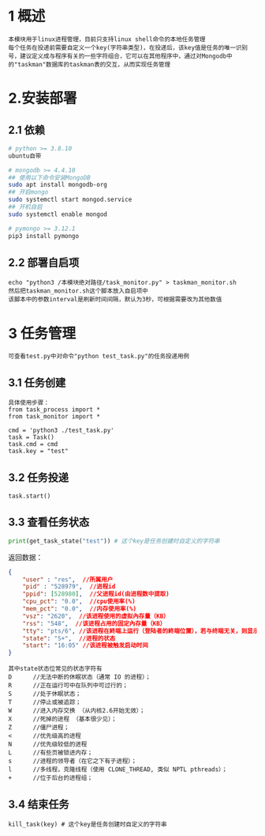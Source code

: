 # 1 概述
    本模块用于linux进程管理，目前只支持linux shell命令的本地任务管理
    每个任务在投递前需要自定义一个key(字符串类型)，在投递后，该key值是任务的唯一识别号，建议定义成与程序有关的一些字符组合，它可以在其他程序中，通过对Mongodb中的"taskman"数据库的taskman表的交互，从而实现任务管理

# 2.安装部署
## 2.1 依赖
```bash
# python >= 3.8.10
ubuntu自带

# mongodb >= 4.4.10
## 使用以下命令安装MongoDB
sudo apt install mongodb-org
## 开启mongo
sudo systemctl start mongod.service
## 开机自启
sudo systemctl enable mongod

# pymongo >= 3.12.1
pip3 install pymongo
```

## 2.2 部署自启项
    echo "python3 /本模块绝对路径/task_monitor.py" > taskman_monitor.sh
    然后把taskman_monitor.sh这个脚本放入自启项中
    该脚本中的参数interval是刷新时间间隔，默认为3秒，可根据需要改为其他数值

# 3 任务管理
    可查看test.py中对命令"python test_task.py"的任务投递用例

## 3.1 任务创建
    具体使用步骤：
    from task_process import *
    from task_monitor import *

    cmd = 'python3 ./test_task.py'
    task = Task()
    task.cmd = cmd
    task.key = "test"

## 3.2 任务投递
    task.start()

## 3.3 查看任务状态
```python
print(get_task_state("test")) # 这个key是任务创建时自定义的字符串
```
返回数据：
```json
{
    "user" : "res",  //所属用户
    "pid" : "528979",  //进程id
    "ppid": [528980],  //父进程id(由进程数中提取)
    "cpu_pct": "0.0",  //cpu使用率(%)
    "mem_pct": "0.0",  //内存使用率(%)
    "vsz": "2620",  //该进程使用的虚拟內存量（KB）
    "rss": "548",  //该进程占用的固定內存量（KB）
    "tty": "pts/6", //该进程在終端上运行（登陆者的終端位置），若与终端无关，则显示（？）。若为pts/0等，则表示由网络连接主机进程
    "state": "S+",  //进程的状态 
    "start": "16:05" //该进程被触发启动时间
}
```
    其中state状态位常见的状态字符有
    D      //无法中断的休眠状态（通常 IO 的进程）； 
    R      //正在运行可中在队列中可过行的； 
    S      //处于休眠状态； 
    T      //停止或被追踪； 
    W      //进入内存交换 （从内核2.6开始无效）； 
    X      //死掉的进程 （基本很少见）； 
    Z      //僵尸进程； 
    <      //优先级高的进程 
    N      //优先级较低的进程 
    L      //有些页被锁进内存； 
    s      //进程的领导者（在它之下有子进程）； 
    l      //多线程，克隆线程（使用 CLONE_THREAD, 类似 NPTL pthreads）； 
    +      //位于后台的进程组；

## 3.4 结束任务
    kill_task(key) # 这个key是任务创建时自定义的字符串